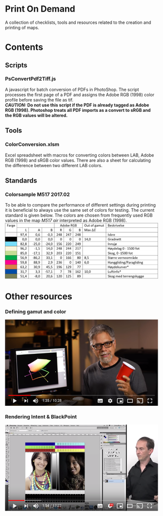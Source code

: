 # Print On Demand
A collection of checklists, tools and resources related to the creation and printing of maps.

# Contents
## Scripts
### PsConvertPdf2Tiff.js
A javascript for batch conversion of PDFs in PhotoShop. The script processes the first page of a PDF and assigns the Adobe RGB (1998) color profile before saving the file as tif.
<br/>**_CAUTION:_ Do not use this script if the PDF is already tagged as Adobe RGB (1998). Photoshop treats all PDF imports as a convert to sRGB and the RGB values will be altered.**

## Tools
### ColorConversion.xlsm
Excel spreadsheet with macros for converting colors between LAB, Adobe RGB (1998) and sRGB color values. There are also a sheet for calculating the difference between two different LAB colors.

## Standards
### Colorsample M517 2017.02
To be able to compare the performance of different settings during printing it is beneficial to always use the same set of colors for testing. The current standard is given below. The colors are chosen from frequently used RGB values in the map *M517 air* interpreted as Adobe RGB (1998).
![Colorsample M517 2017.02](https://github.com/arildj78/PrintOnDemand/raw/master/webresources/M517%202017.02.png)

# Other resources

### Defining gamut and color
[![Defining gamut and color space](https://github.com/arildj78/PrintOnDemand/raw/master/webresources/screenshotGamut.png)](https://youtu.be/jVkjaUCkMps "Defining gamut and color space")

### Rendering Intent & BlackPoint
[![Rendering Intent & BlackPoint](https://github.com/arildj78/PrintOnDemand/raw/master/webresources/screenshotBlackPoint.png)](https://youtu.be/ixLrXsTvHyI "Rendering Intent & BlackPoint")
